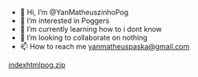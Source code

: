 - 👋 Hi, I’m @YanMatheuszinhoPog
- 👀 I’m interested in Poggers
- 🌱 I’m currently learning how to i dont know
- 💞️ I’m looking to collaborate on nothing
- 📫 How to reach me yanmatheuspaska@gmail.com


[indexhtmlpog.zip](https://github.com/YanMatheuszinhoPog/YanMatheuszinhoPog/files/8754090/indexhtmlpog.zip)
